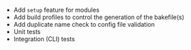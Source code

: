 - Add `setup` feature for modules
- Add build profiles to control the generation of the bakefile(s)
- Add duplicate name check to config file validation
- Unit tests
- Integration (CLI) tests
